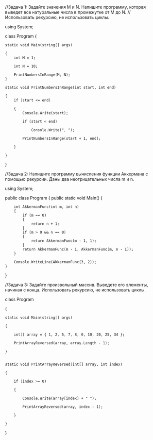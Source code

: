 //Задача 1: Задайте значения M и N. Напишите программу, которая выведет все натуральные числа в промежутке от M до N. 
//Использовать рекурсию, не использовать циклы.

using System;

class Program
{

    static void Main(string[] args)
    
    {
        int M = 1;

        int N = 10;

        PrintNumbersInRange(M, N);
    }

    static void PrintNumbersInRange(int start, int end)

    {
        if (start <= end)

        {
            Console.Write(start);

            if (start < end)

                Console.Write(", ");

            PrintNumbersInRange(start + 1, end);

        }

    }

}



//Задача 2: Напишите программу вычисления функции Аккермана с помощью рекурсии. Даны два неотрицательных числа m и n.

using System;

public class Program
{
    public static void Main()
    {

        int AkkermanFunc(int m, int n)
        {
            if (m == 0)
            {
                return n + 1;
            }
            if (m > 0 && n == 0)
            {
                return AkkermanFunc(m - 1, 1);
            }
            return AkkermanFunc(m - 1, AkkermanFunc(m, n - 1));
        }

        Console.WriteLine(AkkermanFunc(3, 2));
    }
}



//Задача 3: Задайте произвольный массив. Выведете его элементы, начиная с конца. Использовать рекурсию, не использовать циклы.

class Program

{

    static void Main(string[] args)

    {

        int[] array = { 1, 2, 5, 7, 8, 0, 10, 20, 25, 34 };

        PrintArrayReversed(array, array.Length - 1);

    }


    static void PrintArrayReversed(int[] array, int index)

    {

        if (index >= 0)

        {

            Console.Write(array[index] + " ");

            PrintArrayReversed(array, index - 1);

        }

    }

}
  
